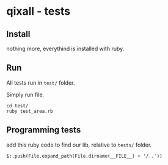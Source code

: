 # qixall - tests

## Install

nothing more, everythind is installed with ruby.

## Run
All tests run in `test/` folder.

Simply run file.

~~~
cd test/
ruby test_area.rb
~~~


## Programming tests

add this ruby code to find our lib, relative to `tests/` folder.

~~~
$:.push(File.expand_path(File.dirname(__FILE__) + '/..'))
~~~

